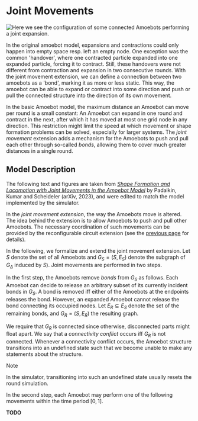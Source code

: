 # Joint Movements

![Here we see the configuration of some connected Amoebots performing a joint expansion.](~/images/joint_movement.gif "Joint Movements")

In the original amoebot model, expansions and contractions could only happen into empty space resp. left an empty node. One exception was the common 'handover', where one contracted particle expanded into one expanded particle, forcing it to contract. Still, these handovers were not different from contraction and expansion in two consecutive rounds. With the joint movement extension, we can define a connection between two amoebots as a 'bond', marking it as more or less static. This way, the amoebot can be able to expand or contract into some direction and push or pull the connected structure into the direction of its own movement.


In the basic Amoebot model, the maximum distance an Amoebot can move per round is a small constant:
An Amoebot can expand in one round and contract in the next, after which it has moved at most one grid node in any direction.
This restriction might limit the speed at which movement or shape formation problems can be solved, especially for larger systems.
The *joint movement* extension adds a mechanism for the Amoebots to push and pull each other through so-called *bonds*, allowing them to cover much greater distances in a single round.



## Model Description

The following text and figures are taken from [*Shape Formation and Locomotion with Joint Movements in the Amoebot Model*][1] by Padalkin, Kumar and Scheideler (arXiv, 2023), and were edited to match the model implemented by the simulator.

In the *joint movement extension*, the way the Amoebots move is altered.
The idea behind the extension is to allow Amoebots to push and pull other Amoebots.
The necessary coordination of such movements can be provided by the reconfigurable circuit extension (see the [previous page](circuits.md) for details).

In the following, we formalize and extend the joint movement extension.
Let $S$ denote the set of all Amoebots and $G_S = (S, E_S)$ denote the subgraph of $G_\Delta$ induced by $S$).
Joint movements are performed in two steps.

In the first step, the Amoebots remove *bonds* from $G_S$ as follows.
Each Amoebot can decide to release an arbitrary subset of its currently incident bonds in $G_S$.
A bond is removed iff either of the Amoebots at the endpoints releases the bond.
However, an expanded Amoebot cannot release the bond connecting its occupied nodes.
Let $E_R \subseteq E_S$ denote the set of the remaining bonds, and $G_R = (S, E_R)$ the resulting graph.

We require that $G_R$ is connected since otherwise, disconnected parts might float apart.
We say that a *connectivity conflict* occurs iff $G_R$ is not connected.
Whenever a connectivity conflict occurs, the Amoebot structure transitions into an undefined state such that we become unable to make any statements about the structure.
> [!NOTE]
> In the simulator, transitioning into such an undefined state usually resets the round simulation.

In the second step, each Amoebot may perform one of the following movements within the time period $[0,1]$.

**TODO**



[1]: https://doi.org/10.48550/arXiv.2305.06146
